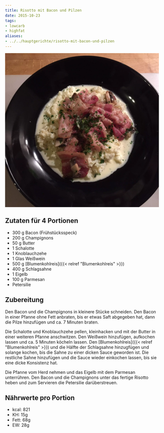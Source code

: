 ```yaml
---
title: Risotto mit Bacon und Pilzen
date: 2015-10-23
tags:
- lowcarb
- highfat
aliases:
- ../../hauptgerichte/risotto-mit-bacon-und-pilzen
---
```


![](/img/risotto-mit-bacon-und-pilzen.webp)

## Zutaten für 4 Portionen
- 300 g     Bacon (Frühstücksspeck)
- 200 g     Champignons
- 50 g      Butter
- 1         Schalotte
- 1         Knoblauchzehe
- 1         Glas Weißwein
- 500 g     [Blumenkohlreis]({{< relref "Blumenkohlreis" >}})
- 400 g     Schlagsahne
- 1         Eigelb
- 100 g     Parmesan
- Petersilie

## Zubereitung
Den Bacon und die Champignons in kleinere Stücke schneiden. Den Bacon in einer Pfanne ohne Fett anbraten, bis er etwas Saft abgegeben hat, dann die Pilze hinzufügen und ca. 7 Minuten braten.

Die Schalotte und Knoblauchzehe pellen, kleinhacken und mit der Butter in einer weiteren Pfanne anschwitzen. Den Weißwein hinzufügen, aufkochen lassen und ca. 5 Minuten köcheln lassen. Den [Blumenkohlreis]({{< relref "Blumenkohlreis" >}}) und die Hälfte der Schlagsahne hinzugfügen und solange kochen, bis die Sahne zu einer dicken Sauce geworden ist.
Die restliche Sahne hinzufügen und die Sauce wieder einkochen lassen, bis sie eine dicke Konsistenz hat.

Die Pfanne vom Herd nehmen und das Eigelb mit dem Parmesan unterrühren. Den Bacon und die Champignons unter das fertige Risotto heben und zum Servieren die Petersilie darüberstreuen.

## Nährwerte pro Portion
- kcal:  821
- KH:     15g
- Fett:   68g
- EW:     28g
